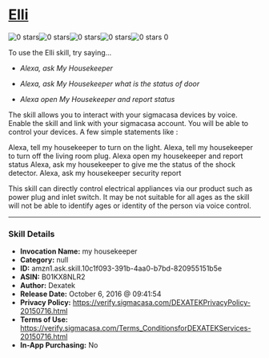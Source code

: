 # [Elli](http://alexa.amazon.com/#skills/amzn1.ask.skill.10c1f093-391b-4aa0-b7bd-820955151b5e)
![0 stars](../../images/ic_star_border_black_18dp_1x.png)![0 stars](../../images/ic_star_border_black_18dp_1x.png)![0 stars](../../images/ic_star_border_black_18dp_1x.png)![0 stars](../../images/ic_star_border_black_18dp_1x.png)![0 stars](../../images/ic_star_border_black_18dp_1x.png) 0

To use the Elli skill, try saying...

* *Alexa, ask My Housekeeper*

* *Alexa, ask My Housekeeper what is the status of door*

* *Alexa open My Housekeeper and report status*

The skill allows you to interact with your sigmacasa devices by voice. 
Enable the skill and link with your sigmacasa account. You will be able to control your devices. A few simple statements like :

<control>
Alexa, tell my housekeeper to turn on the light.
Alexa, tell my housekeeper to turn off the living room plug.

<status report>
Alexa open my housekeeper and report status
Alexa, ask my housekeeper to give me the status of the shock detector.
Alexa, ask my housekeeper security report



This skill can directly control electrical appliances via our product such as power plug and inlet switch. It may be not suitable for all ages as the skill will not be able to identify ages or identity of the person via voice control.

***

### Skill Details

* **Invocation Name:** my housekeeper
* **Category:** null
* **ID:** amzn1.ask.skill.10c1f093-391b-4aa0-b7bd-820955151b5e
* **ASIN:** B01KX8NLR2
* **Author:** Dexatek
* **Release Date:** October 6, 2016 @ 09:41:54
* **Privacy Policy:** https://verify.sigmacasa.com/DEXATEKPrivacyPolicy-20150716.html
* **Terms of Use:** https://verify.sigmacasa.com/Terms_ConditionsforDEXATEKServices-20150716.html
* **In-App Purchasing:** No
